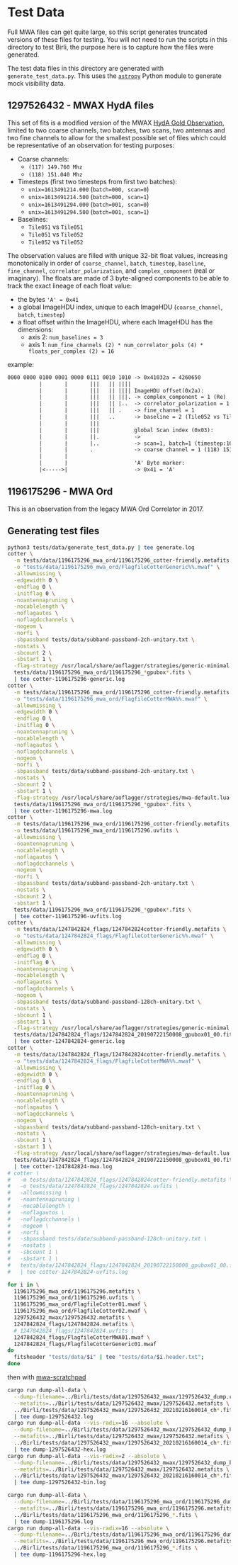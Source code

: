 # Test Data

Full MWA files can get quite large, so this script generates truncated versions of these files for testing. You will not need to run the scripts in this directory to test Birli, the purpose here is to capture how the files were generated.

The test data files in this directory are generated with `generate_test_data.py`. This uses the [`astropy`](https://pypi.org/project/astropy/) Python module to generate mock visibility data.

## 1297526432 - MWAX HydA files

This set of fits is a modified version of the MWAX [HydA Gold Observation](https://wiki.mwatelescope.org/display/MP/HydA+Gold+Observation), limited to two coarse channels, two batches, two scans, two antennas and two fine channels to allow for the smallest possible set of files which could be representative of an observation for testing purposes:

- Coarse channels:
  - `(117) 149.760 Mhz`
  - `(118) 151.040 Mhz`
- Timesteps (first two timesteps from first two batches):
  - `unix=1613491214.000` (`batch=000, scan=0`)
  - `unix=1613491214.500` (`batch=000, scan=1`)
  - `unix=1613491294.000` (`batch=001, scan=0`)
  - `unix=1613491294.500` (`batch=001, scan=1`)
- Baselines:
  - `Tile051` vs `Tile051`
  - `Tile051` vs `Tile052`
  - `Tile052` vs `Tile052`

The observation values are filled with unique 32-bit float values, increasing monotonically in order of `coarse_channel`, `batch`, `timestep`, `baseline`, `fine_channel`, `correlator_polarization`, and `complex_component` (real or imaginary). The floats are made of 3 byte-aligned components to be able to track the exact lineage of each float value:

- the bytes `'A' = 0x41`
- a global ImageHDU index, unique to each ImageHDU (`coarse_channel`, `batch`, `timestep`)
- a float offset within the ImageHDU, where each ImageHDU has the dimensions:
  - axis 2: `num_baselines = 3`
  - axis 1: `num_fine_channels (2) * num_correlator_pols (4) * floats_per_complex (2) = 16`

example:

```txt
0000 0000 0100 0001 0000 0111 0010 1010 -> 0x41032a = 4260650
          |       |       |||   || ||||
          |       |       |||   || |||| ImageHDU offset(0x2a):
          |       |       |||   || |||. -> complex_component = 1 (Re)
          |       |       |||   || |..  -> correlator_polarization = 1 (XY)
          |       |       |||   || .    -> fine_channel = 1
          |       |       |||   ..      -> baseline = 2 (Tile052 vs Tile052)
          |       |       |||
          |       |       |||           global Scan index (0x03):
          |       |       ||.           ->
          |       |       |..           -> scan=1, batch=1 (timestep:1613491294.500)
          |       |       .             -> coarse channel = 1 (118) 151.040 Mhz
          |       |
          |       |                     'A' Byte marker:
          |<----->|                     -> 0x41 = 'A'
```

## 1196175296 - MWA Ord

This is an observation from the legacy MWA Ord Correlator in 2017.

## Generating test files

```bash
python3 tests/data/generate_test_data.py | tee generate.log
cotter \
  -m tests/data/1196175296_mwa_ord/1196175296_cotter-friendly.metafits \
  -o "tests/data/1196175296_mwa_ord/FlagfileCotterGeneric%%.mwaf" \
  -allowmissing \
  -edgewidth 0 \
  -endflag 0 \
  -initflag 0 \
  -noantennapruning \
  -nocablelength \
  -noflagautos \
  -noflagdcchannels \
  -nogeom \
  -norfi \
  -sbpassband tests/data/subband-passband-2ch-unitary.txt \
  -nostats \
  -sbcount 2 \
  -sbstart 1 \
  -flag-strategy /usr/local/share/aoflagger/strategies/generic-minimal.lua \
  tests/data/1196175296_mwa_ord/1196175296_*gpubox*.fits \
  | tee cotter-1196175296-generic.log
cotter \
  -m tests/data/1196175296_mwa_ord/1196175296_cotter-friendly.metafits \
  -o "tests/data/1196175296_mwa_ord/FlagfileCotterMWA%%.mwaf" \
  -allowmissing \
  -edgewidth 0 \
  -endflag 0 \
  -initflag 0 \
  -noantennapruning \
  -nocablelength \
  -noflagautos \
  -noflagdcchannels \
  -nogeom \
  -norfi \
  -sbpassband tests/data/subband-passband-2ch-unitary.txt \
  -nostats \
  -sbcount 2 \
  -sbstart 1 \
  -flag-strategy /usr/local/share/aoflagger/strategies/mwa-default.lua \
  tests/data/1196175296_mwa_ord/1196175296_*gpubox*.fits \
  | tee cotter-1196175296-mwa.log
cotter \
  -m tests/data/1196175296_mwa_ord/1196175296_cotter-friendly.metafits \
  -o tests/data/1196175296_mwa_ord/1196175296.uvfits \
  -allowmissing \
  -noantennapruning \
  -nocablelength \
  -noflagautos \
  -noflagdcchannels \
  -nogeom \
  -norfi \
  -sbpassband tests/data/subband-passband-2ch-unitary.txt \
  -nostats \
  -sbcount 2 \
  -sbstart 1 \
  tests/data/1196175296_mwa_ord/1196175296_*gpubox*.fits \
  | tee cotter-1196175296-uvfits.log
cotter \
  -m tests/data/1247842824_flags/1247842824cotter-friendly.metafits \
  -o "tests/data/1247842824_flags/FlagfileCotterGeneric%%.mwaf" \
  -allowmissing \
  -edgewidth 0 \
  -endflag 0 \
  -initflag 0 \
  -noantennapruning \
  -nocablelength \
  -noflagautos \
  -noflagdcchannels \
  -nogeom \
  -sbpassband tests/data/subband-passband-128ch-unitary.txt \
  -nostats \
  -sbcount 1 \
  -sbstart 1 \
  -flag-strategy /usr/local/share/aoflagger/strategies/generic-minimal.lua \
  tests/data/1247842824_flags/1247842824_20190722150008_gpubox01_00.fits \
  | tee cotter-1247842824-generic.log
cotter \
  -m tests/data/1247842824_flags/1247842824cotter-friendly.metafits \
  -o "tests/data/1247842824_flags/FlagfileCotterMWA%%.mwaf" \
  -allowmissing \
  -edgewidth 0 \
  -endflag 0 \
  -initflag 0 \
  -noantennapruning \
  -nocablelength \
  -noflagautos \
  -noflagdcchannels \
  -nogeom \
  -sbpassband tests/data/subband-passband-128ch-unitary.txt \
  -nostats \
  -sbcount 1 \
  -sbstart 1 \
  -flag-strategy /usr/local/share/aoflagger/strategies/mwa-default.lua \
  tests/data/1247842824_flags/1247842824_20190722150008_gpubox01_00.fits \
  | tee cotter-1247842824-mwa.log
# cotter \
#   -m tests/data/1247842824_flags/1247842824cotter-friendly.metafits \
#   -o tests/data/1247842824_flags/1247842824.uvfits \
#   -allowmissing \
#   -noantennapruning \
#   -nocablelength \
#   -noflagautos \
#   -noflagdcchannels \
#   -nogeom \
#   -norfi \
#   -sbpassband tests/data/subband-passband-128ch-unitary.txt \
#   -nostats \
#   -sbcount 1 \
#   -sbstart 1 \
#   tests/data/1247842824_flags/1247842824_20190722150008_gpubox01_00.fits \
#   | tee cotter-1247842824-uvfits.log

for i in \
  1196175296_mwa_ord/1196175296.metafits \
  1196175296_mwa_ord/1196175296.uvfits \
  1196175296_mwa_ord/FlagfileCotter01.mwaf \
  1196175296_mwa_ord/FlagfileCotter02.mwaf \
  1297526432_mwax/1297526432.metafits \
  1247842824_flags/1247842824.metafits \
  # 1247842824_flags/1247842824.uvfits \
  1247842824_flags/FlagfileCotterMWA01.mwaf \
  1247842824_flags/FlagfileCotterGeneric01.mwaf
do 
  fitsheader "tests/data/$i" | tee "tests/data/$i.header.txt";
done
```

then with [mwa-scratchpad](https://github.com/derwentx/mwa-scratchpad)

```bash
cargo run dump-all-data \
  --dump-filename=../Birli/tests/data/1297526432_mwax/1297526432_dump.csv \
  --metafits=../Birli/tests/data/1297526432_mwax/1297526432.metafits \
  ../Birli/tests/data/1297526432_mwax/1297526432_20210216160014_ch*.fits \
  | tee dump-1297526432.log
cargo run dump-all-data --vis-radix=16 --absolute \
  --dump-filename=../Birli/tests/data/1297526432_mwax/1297526432_dump_hex.csv \
  --metafits=../Birli/tests/data/1297526432_mwax/1297526432.metafits \
  ../Birli/tests/data/1297526432_mwax/1297526432_20210216160014_ch*.fits \
  | tee dump-1297526432-hex.log
cargo run dump-all-data --vis-radix=2 --absolute \
  --dump-filename=../Birli/tests/data/1297526432_mwax/1297526432_dump_bin.csv \
  --metafits=../Birli/tests/data/1297526432_mwax/1297526432.metafits \
  ../Birli/tests/data/1297526432_mwax/1297526432_20210216160014_ch*.fits \
  | tee dump-1297526432-bin.log

cargo run dump-all-data \
  --dump-filename=../Birli/tests/data/1196175296_mwa_ord/1196175296_dump.csv \
  --metafits=../Birli/tests/data/1196175296_mwa_ord/1196175296.metafits \
  ../Birli/tests/data/1196175296_mwa_ord/1196175296_*.fits \
  | tee dump-1196175296.log
cargo run dump-all-data --vis-radix=16 --absolute \
  --dump-filename=../Birli/tests/data/1196175296_mwa_ord/1196175296_dump_hex.csv \
  --metafits=../Birli/tests/data/1196175296_mwa_ord/1196175296.metafits \
  ../Birli/tests/data/1196175296_mwa_ord/1196175296_*.fits \
  | tee dump-1196175296-hex.log
```
